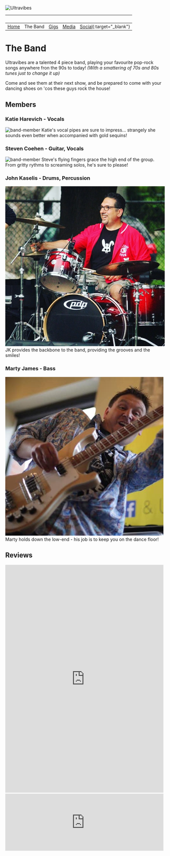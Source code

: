 ![Ultravibes](https://scontent.fbos1-1.fna.fbcdn.net/v/t1.0-9/55492985_332890087357228_108962916572594176_o.jpg?_nc_cat=100&_nc_sid=6e5ad9&_nc_ohc=apxkqkfxRhYAX9g1FpF&_nc_ht=scontent.fbos1-1.fna&oh=54b5f0af0fe6447625510dfca9c4efb6&oe=5EC0F420)

| &nbsp;               | &nbsp;   | &nbsp;         | &nbsp;           | &nbsp;                                                                |
| -------------------- | -------- | -------------- | ---------------- | --------------------------------------------------------------------- |
| [Home](./index.html) | The Band | [Gigs](./gigs) | [Media](./media) | [Social](https://www.facebook.com/UltraVibesBand/){:target="\_blank"} |

# The Band

Ultravibes are a talented 4 piece band, playing your favourite pop-rock songs anywhere fron the 90s to today! _(With a smattering of 70s and 80s tunes just to change it up)_

Come and see them at their next show, and be prepared to come with your dancing shoes on 'cos these guys rock the house!

## Members

### Katie Harevich - Vocals

![band-member](https://scontent.fbos1-1.fna.fbcdn.net/v/t1.0-9/78895878_106986260796720_6604372954815922176_n.jpg?_nc_cat=105&_nc_sid=85a577&_nc_ohc=FGdU1Xi-25gAX9FzruG&_nc_ht=scontent.fbos1-1.fna&oh=52ff810cf1a071c52a5defd2690b3fec&oe=5EF54FE2)
Katie's vocal pipes are sure to impress... strangely she sounds even better when accompanied with gold sequins!

### Steven Coehen - Guitar, Vocals

![band-member](https://scontent.fewr1-6.fna.fbcdn.net/v/t1.0-9/10849932_567864003313940_1153645941051941944_n.jpg?_nc_cat=109&_nc_sid=85a577&_nc_ohc=uREyX5BxkRsAX_CJ6_I&_nc_ht=scontent.fewr1-6.fna&oh=9e8b6a19c849792811e927fa291c52f9&oe=5EB832CA)
Steve's flying fingers grace the high end of the group. From gritty rythms to screaming solos, he's sure to please!

### John Kaselis - Drums, Percussion

![band-member](./assets/img/john_profile.jpg)
JK provides the backbone to the band, providing the grooves and the smiles!

### Marty James - Bass

![band-member](./assets/img/marty_profile.jpg)
Marty holds down the low-end - his job is to keep you on the dance floor!

## Reviews

<iframe src="https://www.facebook.com/plugins/post.php?href=https%3A%2F%2Fwww.facebook.com%2Fjulie.guido.5%2Fposts%2F10157951293482206&width=500" width="500" height="718" style="border:none;overflow:hidden" scrolling="no" frameborder="0" allowTransparency="true" allow="encrypted-media"></iframe>

<iframe src="https://www.facebook.com/plugins/post.php?href=https%3A%2F%2Fwww.facebook.com%2Fkmelanson33%2Fposts%2F10157459795089036&width=500" width="500" height="180" style="border:none;overflow:hidden" scrolling="no" frameborder="0" allowTransparency="true" allow="encrypted-media"></iframe>
